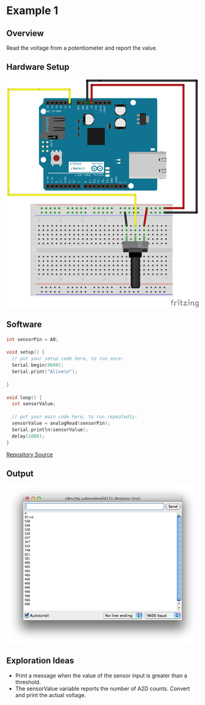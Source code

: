 # Example 1

## Overview

Read the voltage from a potentiometer and report the value.

## Hardware Setup

![Image of blank breadboard](image/potentiometer_bb.png)

## Software

```c++
int sensorPin = A0;

void setup() {
  // put your setup code here, to run once:
  Serial.begin(9600); 
  Serial.print("Alive\n");
  
}

void loop() {
  int sensorValue;
  
  // put your main code here, to run repeatedly:
  sensorValue = analogRead(sensorPin);
  Serial.println(sensorValue);
  delay(1000);
}
```
[Repository Source](example_2/example_2.ino)

## Output 

![Image of expected output](image/example_2_output.png)


## Exploration Ideas

* Print a message when the value of the sensor input is greater than a threshold.
* The sensorValue variable reports the number of A2D counts. Convert and print the actual voltage. 

